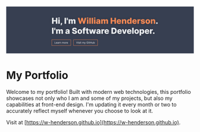 ![Screenshot of Portfolio](assets/screenshot.png)

# My Portfolio

Welcome to my portfolio! Built with modern web technologies, this portfolio showcases not only who I am and some of my projects, but also my capabilities at front-end design. I'm updating it every month or two to accurately reflect myself whenever you choose to look at it.

Visit at [https://w-henderson.github.io](https://w-henderson.github.io).